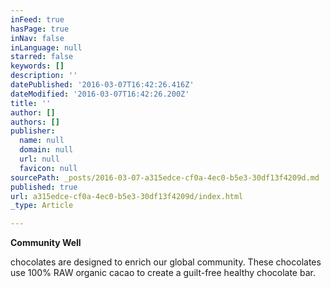 ```yaml
---
inFeed: true
hasPage: true
inNav: false
inLanguage: null
starred: false
keywords: []
description: ''
datePublished: '2016-03-07T16:42:26.416Z'
dateModified: '2016-03-07T16:42:26.200Z'
title: ''
author: []
authors: []
publisher:
  name: null
  domain: null
  url: null
  favicon: null
sourcePath: _posts/2016-03-07-a315edce-cf0a-4ec0-b5e3-30df13f4209d.md
published: true
url: a315edce-cf0a-4ec0-b5e3-30df13f4209d/index.html
_type: Article

---
```

**Community Well**

chocolates are designed to enrich our global community.   These chocolates use 100% RAW organic cacao to create a guilt-free healthy chocolate bar.